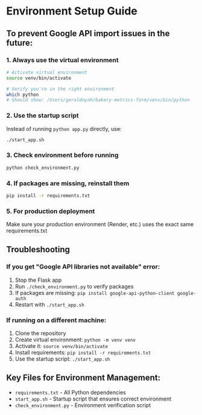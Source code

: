 # Environment Setup Guide

## To prevent Google API import issues in the future:

### 1. Always use the virtual environment
```bash
# Activate virtual environment
source venv/bin/activate

# Verify you're in the right environment
which python
# Should show: /Users/geraldnyah/bakery-metrics-form/venv/bin/python
```

### 2. Use the startup script
Instead of running `python app.py` directly, use:
```bash
./start_app.sh
```

### 3. Check environment before running
```bash
python check_environment.py
```

### 4. If packages are missing, reinstall them
```bash
pip install -r requirements.txt
```

### 5. For production deployment
Make sure your production environment (Render, etc.) uses the exact same requirements.txt

## Troubleshooting

### If you get "Google API libraries not available" error:
1. Stop the Flask app
2. Run `./check_environment.py` to verify packages
3. If packages are missing: `pip install google-api-python-client google-auth`
4. Restart with `./start_app.sh`

### If running on a different machine:
1. Clone the repository
2. Create virtual environment: `python -m venv venv`
3. Activate it: `source venv/bin/activate`
4. Install requirements: `pip install -r requirements.txt`
5. Use the startup script: `./start_app.sh`

## Key Files for Environment Management:
- `requirements.txt` - All Python dependencies
- `start_app.sh` - Startup script that ensures correct environment
- `check_environment.py` - Environment verification script
